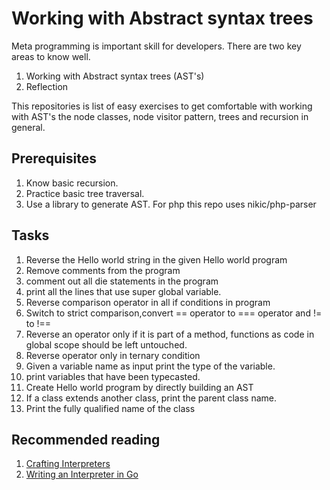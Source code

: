 # Working with Abstract syntax trees
Meta programming is important skill for developers.
There are two key areas to know well.
1. Working with Abstract syntax trees (AST's)
2. Reflection

This repositories is list of easy exercises to 
get comfortable with working with AST's the node classes,
node visitor pattern, trees and recursion in general.

## Prerequisites
1. Know basic recursion.
2. Practice basic tree traversal.
3. Use a library to generate AST. For php this repo uses nikic/php-parser

## Tasks
1. Reverse the Hello world string in the given Hello world program
2. Remove comments from the program
3. comment out all die statements in the program
4. print all the lines that use super global variable.
5. Reverse comparison operator in all if conditions in program
6. Switch to strict comparison,convert == operator to === operator and != to !==
7. Reverse an operator only if it is part of a method, functions as code in global scope should be left untouched.
8. Reverse operator only in ternary condition
9. Given a variable name as input print the type of the variable.
10. print variables that have been typecasted.
11. Create Hello world program by directly building an AST
12. If a class extends another class, print the parent class name.
13. Print the fully qualified name of the class

## Recommended reading
1. [Crafting Interpreters](https://craftinginterpreters.com/)
2. [Writing an Interpreter in Go](https://interpreterbook.com/)